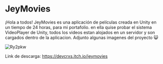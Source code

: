 # JeyMovies
¡Hola a todos! JeyMovies es una aplicación de películas creada en Unity en un tiempo de 24 horas, para mi portafolio. en ella quise probar el sistema VideoPlayer de Unity, todos los videos estan alojados en un servidor y son cargados dentro de la aplicacion. Adjunto algunas imagenes del proyecto 😺

![Ry2pkw](https://user-images.githubusercontent.com/80081781/167072557-a986cd14-c4ea-4bf5-b8ef-8ea7f5dfe184.png)


Link de descarga: https://devcrxs.itch.io/jeymovies
